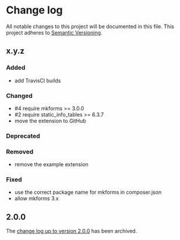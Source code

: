 # Change log

All notable changes to this project will be documented in this file.
This project adheres to [Semantic Versioning](https://semver.org/).

## x.y.z

### Added
- add TravisCI builds

### Changed
- #4 require mkforms >= 3.0.0
- #2 require static_info_tables >= 6.3.7
- move the extension to GitHub

### Deprecated

### Removed
- remove the example extension

### Fixed
- use the correct package name for mkforms in composer.json
- allow mkforms 3.x

## 2.0.0

The [change log up to version 2.0.0](Documentation/changelog-archive.txt)
has been archived.
